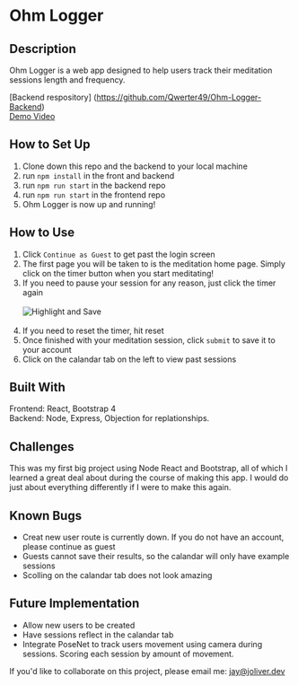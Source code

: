 # Ohm Logger
 
 ## Description
 Ohm Logger is a web app designed to help users track their meditation sessions length and frequency. 

[Backend respository] (https://github.com/Qwerter49/Ohm-Logger-Backend)
<br>[Demo Video]()

## How to Set Up
1. Clone down this repo and the backend to your local machine<br>
2. run `npm install` in the front and backend <br>
4. run `npm run start` in the backend repo <br>
5. run `npm run start` in the frontend repo <br>
6. Ohm Logger is now up and running!<br>

## How to Use
1. Click `Continue as Guest` to get past the login screen <br>
2. The first page you will be taken to is the meditation home page. Simply click on the timer button when you start meditating! <br>
3. If you need to pause your session for any reason, just click the timer again <br><br>
![Highlight and Save](https://media.giphy.com/media/XvENrZxERfG4ePYIgr/giphy.gif)<br><br>
4. If you need to reset the timer, hit reset<br>
5. Once finished with your meditation session, click `submit` to save it to your account <br>
6. Click on the calandar tab on the left to view past sessions<br>

## Built With
Frontend: React, Bootstrap 4 <br>
Backend: Node, Express, Objection for replationships. 

## Challenges

This was my first big project using Node React and Bootstrap, all of which I learned a great deal about during the course of making this app. I would do just about everything differently if I were to make this again.

## Known Bugs
 - Creat new user route is currently down. If you do not have an account, please continue as guest
 - Guests cannot save their results, so the calandar will only have example sessions
 - Scolling on the calandar tab does not look amazing

## Future Implementation

- Allow new users to be created
- Have sessions reflect in the calandar tab
- Integrate PoseNet to track users movement using camera during sessions. Scoring each session by amount of movement. 

   

If you'd like to collaborate on this project, please email me: jay@joliver.dev
